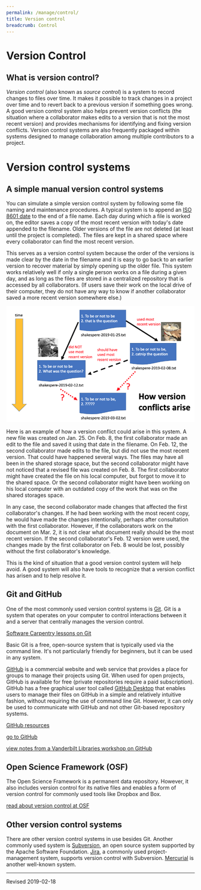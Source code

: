 ```yaml
---
permalink: /manage/control/
title: Version control
breadcrumb: Control
---
```


# Version Control

## What is version control?

*Version control* (also known as *source control*) is a system to record changes to files over time.  It makes it possible to track changes in a project over time and to revert back to a previous version if something goes wrong. A good version control system also helps prevent version conflicts (the situation where a collaborator makes edits to a version that is not the most recent version) and provides mechanisms for identifying and fixing version conflicts. Version control systems are also frequently packaged within systems designed to manage collaboration among multiple contributors to a project.

# Version control systems

## A simple manual version control systems

You can simulate a simple version control system by following some file naming and maintenance procedures.  A typical system is to append an [ISO 8601 date](https://en.wikipedia.org/wiki/ISO_8601) to the end of a file name.  Each day during which a file is worked on, the editor saves a copy of the most recent version with today's date appended to the filename.  Older versions of the file are not deleted (at least until the project is completed).  The files are kept in a shared space where every collaborator can find the most recent version.

This serves as a version control system because the order of the versions is made clear by the date in the filename and it is easy to go back to an earlier version to recover material by simply opening up the older file.  This system works relatively well if only a single person works on a file during a given day, and as long as the files are stored in a centralized repository that is accessed by all collaborators.  (If users save their work on the local drive of their computer, they do not have any way to know if another collaborator saved a more recent version somewhere else.)

![example of version conflict](version-conflict.png)

Here is an example of how a version conflict could arise in this system.  A new file was created on Jan. 25.  On Feb. 8, the first collaborator made an edit to the file and saved it using that date in the filename.  On Feb. 12, the second collaborator made edits to the file, but did not use the most recent version.  That could have happened several ways.  The files may have all been in the shared storage space, but the second collaborator might have not noticed that a revised file was created on Feb. 8.  The first collaborator might have created the file on his local computer, but forgot to move it to the shared space.  Or the second collaborator might have been working on his local computer with an outdated copy of the work that was on the shared storages space.  

In any case, the second collaborator made changes that affected the first collaborator's changes.  If he had been working with the most recent copy, he would have made the changes intentionally, perhaps after consultation with the first collaborator.  However, if the collaborators work on the document on Mar. 2, it is not clear what document really should be the most recent version.  If the second collaborator's Feb. 12 version were used, the changes made by the first collaborator on Feb. 8 would be lost, possibly without the first collaborator's knowledge.  

This is the kind of situation that a good version control system will help avoid.  A good system will also have tools to recognize that a version conflict has arisen and to help resolve it.

## Git and GitHub

One of the most commonly used version control systems is [Git](https://git-scm.com/).  Git is a system that operates on your computer to control interactions between it and a server that centrally manages the version control.

[Software Carpentry lessons on Git](http://swcarpentry.github.io/git-novice/)

Basic Git is a free, open-source system that is typically used via the command line. It's not particularly friendly for beginners, but it can be used in any system.

[GitHub](https://github.com/) is a commercial website and web service that provides a place for groups to manage their projects using Git.  When used for open projects, GitHub is available for free (private repositories require a paid subscription).  GitHub has a free graphical user tool called [GitHub Desktop](https://desktop.github.com/) that enables users to manage their files on GitHub in a simple and relatively intuitive fashion, without requiring the use of command line Git.  However, it can only be used to communicate with GitHub and not other Git-based repository systems.

[GitHub resources](github/)

[go to GitHub](https://github.com/)

[view notes from a Vanderbilt Libraries workshop on GitHub](http://heardlibrary.github.io/workshops/tech/2016/01/22/github-ed-tech.html)

## Open Science Framework (OSF)

The Open Science Framework is a permanent data repository.  However, it also includes version control for its native files and enables a form of version control for commonly used tools like Dropbox and Box.  

[read about version control at OSF](http://help.osf.io/m/projectfiles/l/524182-file-revisions-and-version-control)


## Other version control systems

There are other version control systems in use besides Git.  Another commonly used system is [Subversion](https://subversion.apache.org/), an open source system supported by the Apache Software Foundation.  [Jira](https://www.atlassian.com/software/jira), a commonly used project-management system, supports version control with Subversion.  [Mercurial](https://www.mercurial-scm.org/) is another well-known system.

----
Revised 2019-02-18
